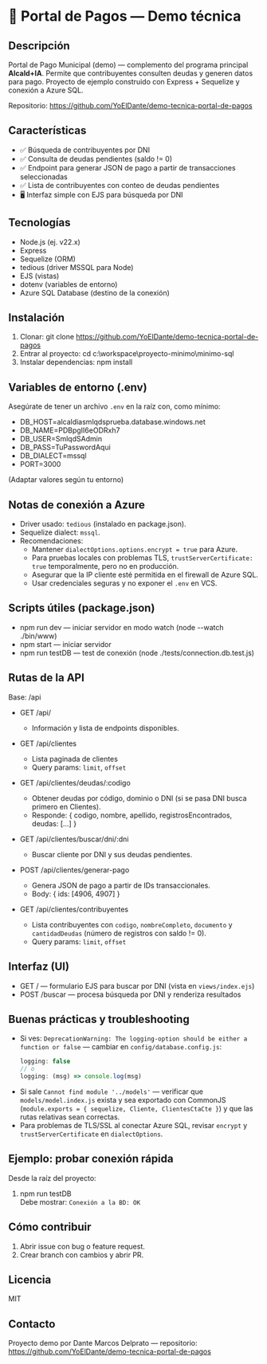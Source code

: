 # 🚀 Portal de Pagos — Demo técnica

Descripción
---------
Portal de Pago Municipal (demo) — complemento del programa principal **Alcald+IA**. Permite que contribuyentes consulten deudas y generen datos para pago. Proyecto de ejemplo construido con Express + Sequelize y conexión a Azure SQL.

Repositorio: https://github.com/YoElDante/demo-tecnica-portal-de-pagos

Características
---------
- ✅ Búsqueda de contribuyentes por DNI
- ✅ Consulta de deudas pendientes (saldo != 0)
- ✅ Endpoint para generar JSON de pago a partir de transacciones seleccionadas
- ✅ Lista de contribuyentes con conteo de deudas pendientes
- 🖥 Interfaz simple con EJS para búsqueda por DNI

Tecnologías
---------
- Node.js (ej. v22.x)
- Express
- Sequelize (ORM)
- tedious (driver MSSQL para Node)
- EJS (vistas)
- dotenv (variables de entorno)
- Azure SQL Database (destino de la conexión)

Instalación
---------
1. Clonar:
   git clone https://github.com/YoElDante/demo-tecnica-portal-de-pagos
2. Entrar al proyecto:
   cd c:\workspace\proyecto-minimo\minimo-sql
3. Instalar dependencias:
   npm install

Variables de entorno (.env)
---------
Asegúrate de tener un archivo `.env` en la raíz con, como mínimo:
- DB_HOST=alcaldiasmlqdsprueba.database.windows.net
- DB_NAME=PDBpgII6eODRxh7
- DB_USER=SmlqdSAdmin
- DB_PASS=TuPasswordAqui
- DB_DIALECT=mssql
- PORT=3000

(Adaptar valores según tu entorno)

Notas de conexión a Azure
---------
- Driver usado: `tedious` (instalado en package.json).
- Sequelize dialect: `mssql`.
- Recomendaciones:
  - Mantener `dialectOptions.options.encrypt = true` para Azure.
  - Para pruebas locales con problemas TLS, `trustServerCertificate: true` temporalmente, pero no en producción.
  - Asegurar que la IP cliente esté permitida en el firewall de Azure SQL.
  - Usar credenciales seguras y no exponer el `.env` en VCS.

Scripts útiles (package.json)
---------
- npm run dev — iniciar servidor en modo watch (node --watch ./bin/www)
- npm start — iniciar servidor
- npm run testDB — test de conexión (node ./tests/connection.db.test.js)

Rutas de la API
---------
Base: /api

- GET /api/  
  - Información y lista de endpoints disponibles.

- GET /api/clientes  
  - Lista paginada de clientes  
  - Query params: `limit`, `offset`

- GET /api/clientes/deudas/:codigo  
  - Obtener deudas por código, dominio o DNI (si se pasa DNI busca primero en Clientes).  
  - Responde: { codigo, nombre, apellido, registrosEncontrados, deudas: [...] }

- GET /api/clientes/buscar/dni/:dni  
  - Buscar cliente por DNI y sus deudas pendientes.

- POST /api/clientes/generar-pago  
  - Genera JSON de pago a partir de IDs transaccionales.  
  - Body: { ids: [4906, 4907] }

- GET /api/clientes/contribuyentes  
  - Lista contribuyentes con `codigo`, `nombreCompleto`, `documento` y `cantidadDeudas` (número de registros con saldo != 0).  
  - Query params: `limit`, `offset`

Interfaz (UI)
---------
- GET / — formulario EJS para buscar por DNI (vista en `views/index.ejs`)
- POST /buscar — procesa búsqueda por DNI y renderiza resultados

Buenas prácticas y troubleshooting
---------
- Si ves: `DeprecationWarning: The logging-option should be either a function or false` — cambiar en `config/database.config.js`:
  ```js
  logging: false
  // o
  logging: (msg) => console.log(msg)
  ```
- Si sale `Cannot find module '../models'` — verificar que `models/model.index.js` exista y sea exportado con CommonJS (`module.exports = { sequelize, Cliente, ClientesCtaCte }`) y que las rutas relativas sean correctas.
- Para problemas de TLS/SSL al conectar Azure SQL, revisar `encrypt` y `trustServerCertificate` en `dialectOptions`.

Ejemplo: probar conexión rápida
---------
Desde la raíz del proyecto:
1. npm run testDB  
   Debe mostrar: `Conexión a la BD: OK`

Cómo contribuir
---------
1. Abrir issue con bug o feature request.
2. Crear branch con cambios y abrir PR.

Licencia
---------
MIT

Contacto
---------
Proyecto demo por Dante Marcos Delprato — repositorio: https://github.com/YoElDante/demo-tecnica-portal-de-pagos
